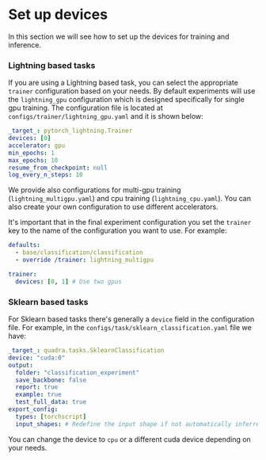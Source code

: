 # Set up devices

In this section we will see how to set up the devices for training and inference.

### Lightning based tasks

If you are using a Lightning based task, you can select the appropriate `trainer` configuration based on your needs. By default experiments will use the `lightning_gpu` configuration which is designed specifically for single gpu training. The configuration file is located at `configs/trainer/lightning_gpu.yaml` and it is shown below:

```yaml
_target_: pytorch_lightning.Trainer
devices: [0]
accelerator: gpu
min_epochs: 1
max_epochs: 10
resume_from_checkpoint: null
log_every_n_steps: 10
```

We provide also configurations for multi-gpu training (`lightning_multigpu.yaml`) and cpu training (`lightning_cpu.yaml`). You can also create your own configuration to use different accelerators.

It's important that in the final experiment configuration you set the `trainer` key to the name of the configuration you want to use. For example:

```yaml
defaults:
  - base/classification/classification
  - override /trainer: lightning_multigpu

trainer:
  devices: [0, 1] # Use two gpus
```

### Sklearn based tasks

For Sklearn based tasks there's generally a `device` field in the configuration file. For example, in the `configs/task/sklearn_classification.yaml` file we have:

```yaml
_target_: quadra.tasks.SklearnClassification
device: "cuda:0"
output:
  folder: "classification_experiment"
  save_backbone: false
  report: true
  example: true
  test_full_data: true
export_config:
  types: [torchscript]
  input_shapes: # Redefine the input shape if not automatically inferred
```

You can change the device to `cpu` or a different cuda device depending on your needs.




